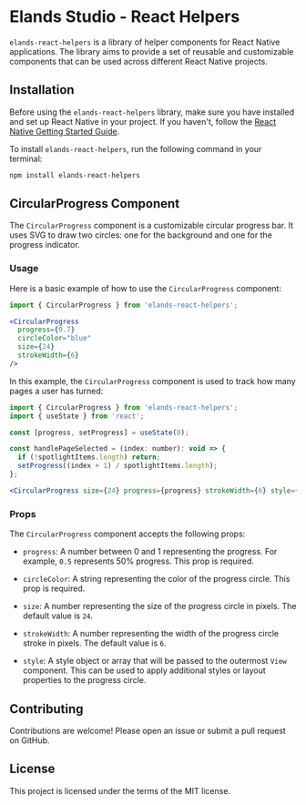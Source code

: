 # Elands Studio - React Helpers

`elands-react-helpers` is a library of helper components for React Native applications. The library aims to provide a set of reusable and customizable components that can be used across different React Native projects.

## Installation

Before using the `elands-react-helpers` library, make sure you have installed and set up React Native in your project. If you haven't, follow the [React Native Getting Started Guide](https://reactnative.dev/docs/getting-started).

To install `elands-react-helpers`, run the following command in your terminal:

```bash
npm install elands-react-helpers
```

## CircularProgress Component

The `CircularProgress` component is a customizable circular progress bar. It uses SVG to draw two circles: one for the background and one for the progress indicator.

### Usage

Here is a basic example of how to use the `CircularProgress` component:

```jsx
import { CircularProgress } from 'elands-react-helpers';

<CircularProgress
  progress={0.7}
  circleColor="blue"
  size={24}
  strokeWidth={6}
/>
```

In this example, the `CircularProgress` component is used to track how many pages a user has turned:

```jsx
import { CircularProgress } from 'elands-react-helpers';
import { useState } from 'react';

const [progress, setProgress] = useState(0);

const handlePageSelected = (index: number): void => {
  if (!spotlightItems.length) return;
  setProgress((index + 1) / spotlightItems.length);
};

<CircularProgress size={24} progress={progress} strokeWidth={6} style={styles.circularProgress} />
```

### Props

The `CircularProgress` component accepts the following props:

- `progress`: A number between 0 and 1 representing the progress. For example, `0.5` represents 50% progress. This prop is required.

- `circleColor`: A string representing the color of the progress circle. This prop is required.

- `size`: A number representing the size of the progress circle in pixels. The default value is `24`.

- `strokeWidth`: A number representing the width of the progress circle stroke in pixels. The default value is `6`.

- `style`: A style object or array that will be passed to the outermost `View` component. This can be used to apply additional styles or layout properties to the progress circle.

## Contributing

Contributions are welcome! Please open an issue or submit a pull request on GitHub.

## License

This project is licensed under the terms of the MIT license.
